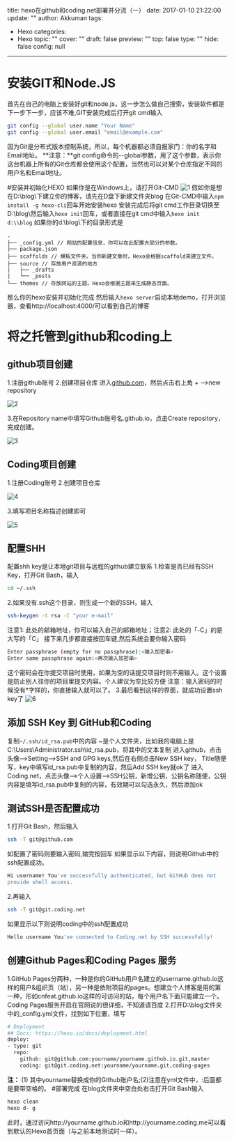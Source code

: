 title: hexo在github和coding.net部署并分流（一）
date: 2017-01-10 21:22:00
update: ""
author: Akkuman
tags:
- Hexo
categories:
- Hexo
topic: ""
cover: ""
draft: false
preview: ""
top: false
type: ""
hide: false
config: null


---


# 安装GIT和Node.JS
首先在自己的电脑上安装好git和node.js，这一步怎么做自己搜索，安装软件都是下一步下一步，应该不难,GIT安装完成后打开git cmd输入
```bash
git config --global user.name "Your Name"
git config --global user.email "email@example.com"
```
因为Git是分布式版本控制系统，所以，每个机器都必须自报家门：你的名字和Email地址。
**注意：**git config命令的--global参数，用了这个参数，表示你这台机器上所有的Git仓库都会使用这个配置，当然也可以对某个仓库指定不同的用户名和Email地址。

<!--more-->

#安装并初始化HEXO
如果你是在Windows上，请打开Git-CMD
![1](http://7xusrl.com1.z0.glb.clouddn.com/git-cmd-exa.png)
假如你是想在D:\blog\下建立你的博客，请先在D盘下新建文件夹blog
在Git-CMD中输入`npm install -g hexo-cli`回车开始安装hexo
安装完成后将git cmd工作目录切换至D:\blog\然后输入`hexo init`回车，或者直接在git cmd中输入`hexo init d:\\blog`
如果你的d:\blog\下的目录形式是
```
.
├── _config.yml // 网站的配置信息，你可以在此配置大部分的参数。
├── package.json 
├── scaffolds // 模板文件夹。当你新建文章时，Hexo会根据scaffold来建立文件。
├── source // 存放用户资源的地方
|   ├── _drafts
|   └── _posts
└── themes // 存放网站的主题。Hexo会根据主题来生成静态页面。
```
那么你的hexo安装并初始化完成
然后输入`hexo server`启动本地demo，打开浏览器，查看http://localhost:4000/可以看到自己的博客

# 将之托管到github和coding上
## github项目创建
1.注册github账号
2.创建项目仓库
进入[github.com](https://github.com/)，然后点击右上角 + -->new repository

![2](http://7xusrl.com1.z0.glb.clouddn.com/new%20rep.png)

3.在Repository name中填写Github账号名.github.io，点击Create repository，完成创建。

![3](http://7xusrl.com1.z0.glb.clouddn.com/hexo-github-1.png)

## Coding项目创建
1.注册Coding账号
2.创建项目仓库

![4](http://7xusrl.com1.z0.glb.clouddn.com/hexo-coding-1.png)

3.填写项目名称描述创建即可

![5](http://7xusrl.com1.z0.glb.clouddn.com/hexo-coding-2.png)

## 配置SHH

配置shh key是让本地git项目与远程的github建立联系
1.检查是否已经有SSH Key，打开Git Bash，输入
```bash
cd ~/.ssh
```
2.如果没有.ssh这个目录，则生成一个新的SSH，输入
```bash
ssh-keygen -t rsa -C "your e-mail"
```
注意1: 此处的邮箱地址，你可以输入自己的邮箱地址；注意2: 此处的「-C」的是大写的「C」
接下来几步都直接按回车键,然后系统会要你输入密码
```bash
Enter passphrase (empty for no passphrase):<输入加密串>
Enter same passphrase again:<再次输入加密串>
```
这个密码会在你提交项目时使用，如果为空的话提交项目时则不用输入。这个设置是防止别人往你的项目里提交内容。个人建议为空比较方便
注意：输入密码的时候没有*字样的，你直接输入就可以了。 
3.最后看到这样的界面，就成功设置ssh key了 
![6](http://7xusrl.com1.z0.glb.clouddn.com/wangzhanssh%20key.jpg)

## 添加 SSH Key 到 GitHub和Coding
复制`~/.ssh/id_rsa.pub`中的内容
~是个人文件夹，比如我的电脑上是C:\Users\Administrator\.ssh\id_rsa.pub，将其中的文本复制
进入github，点击头像-->Setting-->SSH and GPG keys,然后在右侧点击New SSH key，
Title随便写，key中填写id_rsa.pub中复制的内容，然后Add SSH key就ok了
进入Coding.net，点击头像-->个人设置-->SSH公钥，新增公钥，公钥名称随便，公钥内容是填写id_rsa.pub中复制的内容，有效期可以勾选永久，然后添加ok

## 测试SSH是否配置成功

1.打开Git Bash，然后输入
```bash
ssh -T git@github.com
```
如配置了密码则要输入密码,输完按回车
如果显示以下内容，则说明Github中的ssh配置成功。
```bash
Hi username! You've successfully authenticated, but GitHub does not
provide shell access.
```
2.再输入
```bash
ssh -T git@git.coding.net
```
如果显示以下则说明coding中的ssh配置成功
```bash
Hello username You've connected to Coding.net by SSH successfully!
```
## 创建Github Pages和Coding Pages 服务
1.GitHub Pages分两种，一种是你的GitHub用户名建立的username.github.io这样的用户&组织页（站），另一种是依附项目的pages。想建立个人博客是用的第一种，形如cnfeat.github.io这样的可访问的站，每个用户名下面只能建立一个。
Coding Pages服务开启在官网说的很详细，不知道请百度
2.打开D:\blog文件夹中的_config.yml文件，找到如下位置，填写
```bash
# Deployment
## Docs: https://hexo.io/docs/deployment.html
deploy:
- type: git
  repo: 
    github: git@github.com:yourname/yourname.github.io.git,master
    coding: git@git.coding.net:yourname/yourname.git,coding-pages
```
**注：** (1) 其中yourname替换成你的Github账户名;(2)注意在yml文件中，:后面都是要带空格的。
#部署完成
在blog文件夹中空白处右击打开Git Bash输入
```bash
hexo clean
hexo d- g
```
此时，通过访问http://yourname.github.io和http://yourname.coding.me可以看到默认的Hexo首页面（与之前本地测试时一样）。
